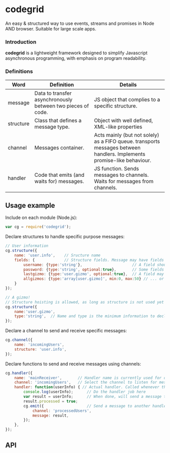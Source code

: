 # codegrid
An easy &amp; structured way to use events, streams and promises in Node AND browser. Suitable for large scale apps.


### Introduction

**codegrid** is a lightweight framework designed to simplify Javascript asynchronous programming, with emphasis on program readability.


### Definitions

| Word       | Definition    | Details      |
| ---------- | ------------- | ------------------- |
| message    | Data to transfer asynchronously between two pieces of code. | JS object that complies to a specific structure. |
| structure  | Class that defines a message type. | Object with well defined, XML-like properties |
| channel    | Messages container. | Acts mainly (but not solely) as a FIFO queue. transports messages between handlers. Implements promise-like behaviour. |
| handler    | Code that emits (and waits for) messages. | JS function. Sends messages to channels. Waits for messages from channels. |

## Usage example

Include on each module (Node.js):
```js
var cg = require('codegrid');
```
Declare structures to handle specific purpose messages:
```js
// User information
cg.structure({
	name: 'user.info',    // Sructure name
    fields: {             // Structure fields. Message may have fields with those names only
		username: {type:'string'},					    // A field should have a specific type only				
        password: {type:'string', optional:true},	    // Some fields may be optional.
        lastgizmo: {type:'user.gizmo', optional:true},  // A field may also be an object of another structure...
        allgizmos: {type:'array[user.gizmo]', min:0, max:50} // ... or an array of another structure items
    }
});

// A gizmo!
// Structure hoisting is allowed, as long as structure is not used yet
cg.structure({
	name:'user.gizmo',
    type:'string',  // Name and type is the minimum information to declare about a structure
});
```
Declare a channel to send and receive specific messages:
```js
cg.channel({
	name: 'incomingUsers',
    structure: 'user.info',
});
```
Declare functions to send and receive messages using channels:
```js
cg.handler({
	name: 'mainReceiver',		// Handler name is currently used for debugging and logging purposes only
    channel: 'incomingUsers',	// Select the channel to listen for messages
    handler: function(userInfo) { // Actual handler. Called whenever there is a message available in channel
    	console.log(userInfo);		// Do the handler job here
        var result = userInfo;		// When done, will send a message to another channel
        result.processed = true;
        cg.emit({					// Send a message to another handler
        	channel: 'processedUsers',
            message: result,
        });
    },
});
```

## API